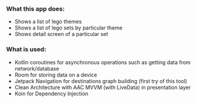 ### What this app does:
* Shows a list of lego themes
* Shows a list of lego sets by particular theme
* Shows detail screen of a particular set

### What is used:
* Kotlin coroutines for asynchronous operations such as getting data from network/database
* Room for storing data on a device
* Jetpack Navigation for destinations graph building (first try of this tool)
* Clean Architecture with AAC MVVM (with LiveData) in presentation layer
* Koin for Dependency Injection
